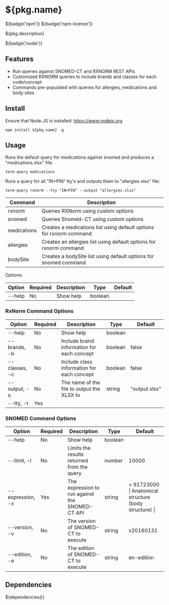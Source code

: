 # ${pkg.name}

${badge('npm')} ${badge('npm-license')}

${pkg.description}

${badge('nodei')}


## Features
- Run queries against SNOMED-CT and RXNORM REST APIs
- Customized RXNORM queries to include brands and classes for each code/concept
- Commands pre-populated with queries for allergies, medications and body sites

## Install

Ensure that Node.JS is installed: https://www.nodejs.org

`npm install ${pkg.name} -g`

## Usage

Runs the default query for medications against snomed and produces a "medications.xlsx" file:

```
term-query medications
```

Runs a query for all "IN+PIN" tty's and outputs them to "allergies.xlsx" file:

```
term-query rxnorm --tty "IN+PIN" --output "allergies.xlsx"
```

| Command | Description |
| ------- | ----------- |
| rxnorm | Queries RXNorm using custom options |
| snomed | Queries Snomed-CT using custom options |
| medications | Creates a medications list using default options for rxnorm command |
| allergies | Creates an allergies list using default options for rxnorm command |
| bodySite | Creates a bodySite list using default options for snomed command |

Options:

| Option | Required | Description | Type | Default |
| ------ | -------- | ----------- | ---- | ------- |
| --help | No | Show help | boolean | |
  
### RxNorm Command Options

| Option | Required | Description | Type | Default |
| ------ | -------- | ----------- | ---- | ------- |
| --help | No | Show help | boolean | |
| --brands, -b | No | Include brand information for each concept | boolean | false |
| --classes, -c | No | Include class information for each concept | boolean | false |
| --output, -o | No | The name of the file to output the XLSX to | string | "output.xlsx" |
| --tty, -t | Yes | | | |

### SNOMED Command Options

| Option | Required | Description | Type | Default |
| ------ | -------- | ----------- | ---- | ------- |
| --help | No | Show help | boolean | |
| --limit, -l | No | Limits the results returned from the query | number | 10000 |
| --expression, -x | Yes | The expression to run against the SNOMED-CT API | string | < 91723000 \| Anatomical structure (body structure) \| |
| --version, -v | No | The version of SNOMED-CT to execute | string | v20160131 |
| --edition, -e | No | The edition of SNOMED-CT to execute | string | en-edition |
  
## Dependencies
${dependencies()}